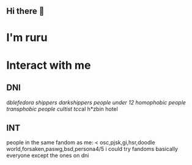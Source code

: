 ## Hi there 👋
# I'm ruru
# Interact with me


## DNI
d*blefedora shippers
darkshippers
people under 12
homophobic people 
transphobic people 
cultist 
tcc*al 
h*zbin hotel

## INT
 people in the same fandom as me: < osc,pjsk,gi,hsr,doodle world,forsaken,paswg,bsd,persona4/5
i could try fandoms 
basically everyone except the ones on dni
<!--  
**DieathofRuru/DeathofRuru** is a ✨ _special_ ✨ repository because its `README.md` (this file) appears on your GitHub profile.

Here are some ideas to get you started:

- 🔭 I’m currently working on ...
- 🌱 I’m currently learning ...
- 👯 I’m looking to collaborate on ...
- 🤔 I’m looking for help with ...
- 💬 Ask me about ...
- 📫 How to reach me: ...
- 😄 Pronouns: ...
- ⚡ Fun fact: ...
-->

